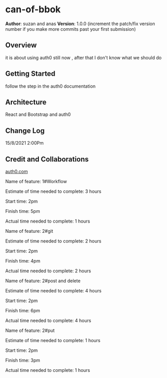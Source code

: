 # can-of-bbok

**Author**: suzan and anas
**Version**: 1.0.0 (increment the patch/fix version number if you make more commits past your first submission)

## Overview
<!-- Provide a high level overview of what this application is and why you are building it, beyond the fact that it's an assignment for this class. (i.e. What's your problem domain?) -->
it is about using auth0 still now , after that I don't know what we should do 

## Getting Started
<!-- What are the steps that a user must take in order to build this app on their own machine and get it running? -->
follow the step in the auth0 documentation 

## Architecture
<!-- Provide a detailed description of the application design. What technologies (languages, libraries, etc) you're using, and any other relevant design information. -->
React and Bootstrap and auth0

## Change Log
<!-- Use this area to document the iterative changes made to your application as each feature is successfully implemented. Use time stamps. Here's an example:

01-01-2001 4:59pm - Application now has a fully-functional express server, with a GET route for the location resource. -->
15/8/2021 2:00Pm

## Credit and Collaborations
[auth0.com](https://manage.auth0.com/)

Name of feature: 1#Workflow

Estimate of time needed to complete: 3 hours

Start time: 2pm

Finish time: 5pm

Actual time needed to complete: 1 hours


Name of feature: 2#git

Estimate of time needed to complete: 2 hours

Start time: 2pm

Finish time: 4pm

Actual time needed to complete: 2 hours



Name of feature: 2#post and delete

Estimate of time needed to complete: 4 hours

Start time: 2pm

Finish time: 6pm

Actual time needed to complete: 4 hours



Name of feature: 2#put

Estimate of time needed to complete: 1 hours

Start time: 2pm

Finish time: 3pm

Actual time needed to complete: 1 hours